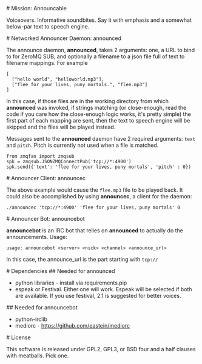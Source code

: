 <A name="toc1-0" title="Mission: Announcable" />
# Mission: Announcable

Voiceovers. Informative soundbites. Say it with emphasis and a somewhat below-par text to speech engine.

<A name="toc1-5" title="Networked Announcer Daemon: announced" />
# Networked Announcer Daemon: announced

The announce daemon, **announced**, takes 2 arguments: one, a URL to bind to for ZeroMQ SUB, and optionally a filename to a json file full of text to filename mappings.  For example

    [
      ["hello world", "helloworld.mp3"],
      ["flee for your lives, puny mortals.", "flee.mp3"]
    ]

In this case, if those files are in the working directory from which **announced** was invoked, if strings matching (or close-enough, read the code if you care how the close-enough logic works, it's pretty simple) the first part of each mapping are sent, then the text to speech engine will be skipped and the files will be played instead.

Messages sent to the **announced** daemon have 2 required arguments: `text` and `pitch`.  Pitch is currently not used when a file is matched.

    from zmqfan import zmqsub
    spk = zmqsub.JSONZMQConnectPub('tcp://*:4900')
    spk.send({'text': 'flee for your lives, puny mortals', 'pitch' : 0})

<A name="toc1-23" title="Announcer Client: announcec" />
# Announcer Client: announcec

The above example would cause the `flee.mp3` file to be played back.  It could also be accomplished by using **announcec**, a client for the daemon:

    ./announcec 'tcp://*:4900' 'flee for your lives, puny mortals' 0

<A name="toc1-30" title="Announcer Bot: announcebot" />
# Announcer Bot: announcebot

**announcebot** is an IRC bot that relies on **announced** to actually do the announcements.  Usage:

    usage: announcebot <server> <nick> <channel> <announce_url>

In this case, the announce_url is the part starting with `tcp://`

<A name="toc1-39" title="Dependencies" />
# Dependencies

<A name="toc2-42" title="Needed for announced" />
## Needed for announced

* python libraries - install via requirements.pip
* espeak or Festival. Either one will work. Espeak will be selected if both are available. If you use festival, 2.1 is suggested for better voices.

<A name="toc2-48" title="Needed for announcebot" />
## Needed for announcebot

* python-irclib
* mediorc - https://github.com/eastein/mediorc

<A name="toc1-54" title="License" />
# License

This software is released under GPL2, GPL3, or BSD four and a half clauses with meatballs. Pick one.
